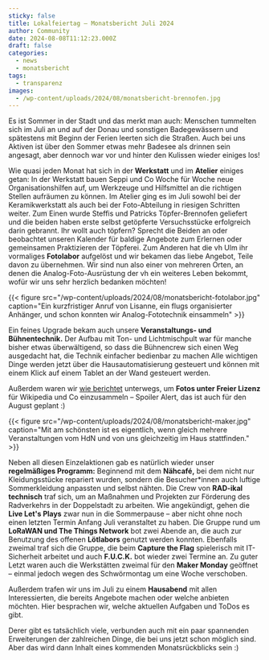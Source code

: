 ```yaml
---
sticky: false
title: Lokalfeiertag – Monatsbericht Juli 2024
author: Community
date: 2024-08-08T11:12:23.000Z
draft: false
categories:
  - news
  - monatsbericht
tags:
  - transparenz
images: 
  - /wp-content/uploads/2024/08/monatsbericht-brennofen.jpg
---
```


Es ist Sommer in der Stadt und das merkt man auch: Menschen tummelten sich im Juli an und auf der Donau und sonstigen Badegewässern und spätestens mit Beginn der Ferien leerten sich die Straßen. 
Auch bei uns Aktiven ist über den Sommer etwas mehr Badesee als drinnen sein angesagt, aber dennoch war vor und hinter den Kulissen wieder einiges los!

Wie quasi jeden Monat hat sich in der **Werkstatt** und im **Atelier** einiges getan:
In der Werkstatt bauen Seppi und Co Woche für Woche neue Organisationshilfen auf, um Werkzeuge und Hilfsmittel an die richtigen Stellen aufräumen zu können. 
Im Atelier ging es im Juli sowohl bei der Keramikwerkstatt als auch bei der Foto-Abteilung in riesigen Schritten weiter. 
Zum Einen wurde Steffis und Patricks Töpfer-Brennofen geliefert und die beiden haben erste selbst getöpferte Versuchsstücke erfolgreich darin gebrannt.
Ihr wollt auch töpfern? Sprecht die Beiden an oder beobachtet unseren Kalender für baldige Angebote zum Erlernen oder gemeinsamen Praktizieren der Töpferei.
Zum Anderen hat die vh Ulm ihr vormaliges **Fotolabor** aufgelöst und wir bekamen das liebe Angebot, Teile davon zu übernehmen.
Wir sind nun also einer von mehreren Orten, an denen die Analog-Foto-Ausrüstung der vh ein weiteres Leben bekommt, wofür wir uns sehr herzlich bedanken möchten!

{{< figure src="/wp-content/uploads/2024/08/monatsbericht-fotolabor.jpg" caption="Ein kurzfristiger Anruf von Lisanne, ein flugs organisierter Anhänger, und schon konnten wir Analog-Fototechnik einsammeln" >}}

Ein feines Upgrade bekam auch unsere **Veranstaltungs- und Bühnentechnik.** Der Aufbau mit Ton- und Lichtmischpult war für manche bisher etwas überwältigend, so dass die Bühnencrew sich einen Weg ausgedacht hat, die Technik einfacher bedienbar zu machen
Alle wichtigen Dinge werden jetzt über die Hausautomatisierung gesteuert und können mit einem Klick auf einem Tablet an der Wand gesteuert werden.

Außerdem waren wir [wie berichtet](/freie-bilder-vom-schwoermontag/) unterwegs, um **Fotos unter Freier Lizenz** für Wikipedia und Co einzusammeln – Spoiler Alert, das ist auch für den August geplant :)

{{< figure src="/wp-content/uploads/2024/08/monatsbericht-maker.jpg" caption="Mit am schönsten ist es eigentlich, wenn gleich mehrere Veranstaltungen vom HdN und von uns gleichzeitig im Haus stattfinden." >}}

Neben all diesen Einzelaktionen gab es natürlich wieder unser **regelmäßiges Programm:** Beginnend mit dem **Nähcafé,** bei dem nicht nur Kleidungsstücke repariert wurden, sondern die Besucher\*innen auch luftige Sommerkleidung anpassten und selbst nähten.
Die Crew von **RAD-ikal technisch** traf sich, um an Maßnahmen und Projekten zur Förderung des Radverkehrs in der Doppelstadt zu arbeiten.
Wie angekündigt, gehen die **Live Let's Plays** zwar nun in die Sommerpause – aber nicht ohne noch einen letzten Termin Anfang Juli veranstaltet zu haben.
Die Gruppe rund um **LoRaWAN und The Things Network** bot zwei Abende an, die auch zur Benutzung des offenen **Lötlabors** genutzt werden konnten.
Ebenfalls zweimal traf sich die Gruppe, die beim **Capture the Flag** spielerisch mit IT-Sicherheit arbeitet und auch **F.U.C.K.** bot wieder zwei Termine an.
Zu guter Letzt waren auch die Werkstätten zweimal für den **Maker Monday** geöffnet – einmal jedoch wegen des Schwörmontag um eine Woche verschoben.

Außerdem trafen wir uns im Juli zu einem **Hausabend** mit allen Interessierten, die bereits Angebote machen oder welche anbieten möchten. Hier besprachen wir, welche aktuellen Aufgaben und ToDos es gibt.

Derer gibt es tatsächlich viele, verbunden auch mit ein paar spannenden Erweiterungen der zahlreichen Dinge, die bei uns jetzt schon möglich sind. Aber das wird dann Inhalt eines kommenden Monatsrückblicks sein :)
